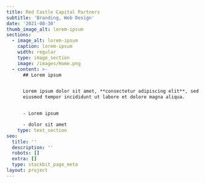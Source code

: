 ```yaml
---
title: Red Castle Capital Partners
subtitle: 'Branding, Web Design'
date: '2021-08-30'
thumb_image_alt: lorem-ipsum
sections:
  - image_alt: lorem-ipsum
    caption: lorem-ipsum
    width: regular
    type: image_section
    image: /images/Home.png
  - content: >-
      ## Lorem ipsum


      Lorem ipsum dolor sit amet, **consectetur adipiscing elit**, sed do
      eiusmod tempor incididunt ut labore et dolore magna aliqua.


      - Lorem ipsum

      - dolor sit amet
    type: text_section
seo:
  title: ''
  description: ''
  robots: []
  extra: []
  type: stackbit_page_meta
layout: project
---
```


